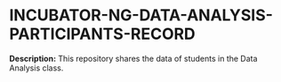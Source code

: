 # INCUBATOR-NG-DATA-ANALYSIS-PARTICIPANTS-RECORD
**Description:** This repository shares the data of students in the Data Analysis class.
